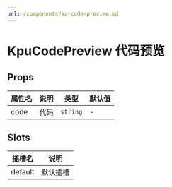 ```yaml
---
url: /components/ka-code-preview.md
---
```

# KpuCodePreview 代码预览

## Props

| 属性名 | 说明 | 类型     | 默认值 |
| ------ | ---- | -------- | ------ |
| code   | 代码 | `string` | -      |

## Slots

| 插槽名  | 说明     |
| ------- | -------- |
| default | 默认插槽 |
